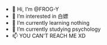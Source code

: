 - 👋 Hi, I’m @FROG-Y
- 👀 I’m interested in 白嫖
- 🌱 I’m currently learning nothing
- 💞️ I’m currently studying psychology 
- 📫 YOU CAN'T REACH ME XD

<!---
FROG-Y/FROG-Y is a ✨ special ✨ repository because its `README.md` (this file) appears on your GitHub profile.
You can click the Preview link to take a look at your changes.
--->
